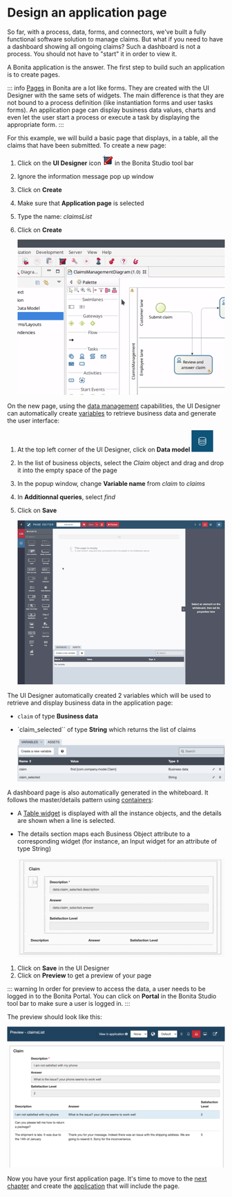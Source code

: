# Design an application page

So far, with a process, data, forms, and connectors, we've built a fully functional software solution to manage claims. But what if you need to have a dashboard showing all ongoing claims? Such a dashboard is not a process. You should not have to "start" it in order to view it. 

A Bonita application is the answer. The first step to build such an application is to create pages.

::: info
[Pages](ui-designer-overview.md) in Bonita are a lot like forms. They are created with the UI Designer with the same sets of widgets. The main difference is that they are not bound to a process definition (like instantiation forms and user tasks forms). An application page can display business data values, charts and even let the user start a process or execute a task by displaying the appropriate form.
:::

For this example, we will build a basic page that displays, in a table, all the claims that have been submitted. To create a new page:
1. Click on the **UI Designer** icon ![UI Designer icon](images/getting-started-tutorial/design-application-page/ui-designer.png) in the Bonita Studio tool bar
1. Ignore the information message pop up window
1. Click on  **Create**
1. Make sure that **Application page** is selected
1. Type the name: _claimsList_
1. Click on **Create**

   ![Creation of an application page](images/getting-started-tutorial/design-application-page/creation-of-an-application-page.gif)<!--{.img-responsive .img-thumbnail}-->

On the new page, using the [data management](data-management.md) capabilities, the UI Designer can automatically create [variables](variables.md) to retrieve business data and generate the user interface:
1. At the top left corner of the UI Designer, click on  **Data model** ![Data model button](images/getting-started-tutorial/design-application-page/data-model.png)
1. In the list of business objects, select the _Claim_ object and drag and drop it into the empty space of the page
1. In the popup window, change **Variable name** from _claim_ to _claims_
1. In **Additionnal queries**, select _find_
1. Click on **Save**

   ![Declare claims page variable](images/getting-started-tutorial/design-application-page/declare-claims-page-variable.gif)<!--{.img-responsive .img-thumbnail}-->

The UI Designer automatically created 2 variables which will be used to retrieve and display business data in the application page:
- ``claim`` of type **Business data**
- `claim_selected`` of type **String** which returns the list of claims

    ![variables](images/getting-started-tutorial/design-application-page/variables.png)<!--{.img-responsive .img-thumbnail}-->  


A dashboard page is also automatically generated in the whiteboard. It follows the master/details pattern using [containers](widgets.md): 
- A [Table widget](widgets.md) is displayed with all the instance objects, and the details are shown when a line is selected. 
- The details section maps each Business Object attribute to a corresponding widget (for instance, an Input widget for an attribute of type String)   

    ![dashboard page](images/getting-started-tutorial/design-application-page/dashboard-page.png)<!--{.img-responsive .img-thumbnail}-->

1. Click on **Save** in the UI Designer
1. Click on **Preview** to get a preview of your page

::: warning
In order for preview to access the data, a user needs to be logged in to the Bonita Portal. You can click on **Portal** in the Bonita Studio tool bar to make sure a user is logged in.
:::

The preview should look like this:

   ![dashboard page preview](images/getting-started-tutorial/design-application-page/dashboard-page-preview.png)<!--{.img-responsive .img-thumbnail}-->

Now you have your first application page. It's time to move to the [next chapter](create-application.md) and create the [application](create-application.md) that will include the page.
